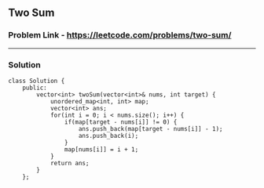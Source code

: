 ## Two Sum

### Problem Link - https://leetcode.com/problems/two-sum/

---

### Solution

    class Solution {
        public:
            vector<int> twoSum(vector<int>& nums, int target) {
                unordered_map<int, int> map;
                vector<int> ans;
                for(int i = 0; i < nums.size(); i++) {
                    if(map[target - nums[i]] != 0) {
                        ans.push_back(map[target - nums[i]] - 1);
                        ans.push_back(i);
                    }
                    map[nums[i]] = i + 1;
                }
                return ans;
            }
        };
    